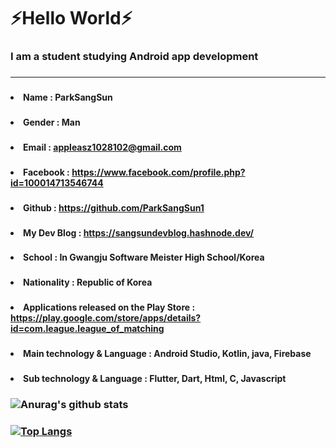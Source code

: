 ### <h1>⚡Hello World⚡</h1> 
### <h3>I am a student studying Android app development</h3>
### <hr>
### <ul>
  ### <h4><li><a>Name : ParkSangSun</a></li></h4>
  ### <h4><li><a>Gender : Man</a></li></h4>
  ### <h4><li><a>Email : appleasz1028102@gmail.com</a></li></h4>
  ### <h4><li><a>Facebook : https://www.facebook.com/profile.php?id=100014713546744</a></li></h4>
  ### <h4><li><a>Github : https://github.com/ParkSangSun1</a></li></h4>
  ### <h4><li><a>My Dev Blog : https://sangsundevblog.hashnode.dev/</a></li></h4>
  ### <h4><li><a>School : In Gwangju Software Meister High School/Korea</a></li></h4>
  ### <h4><li><a>Nationality : Republic of Korea</a></li></h4>
  ### <h4><li><a>Applications released on the Play Store : https://play.google.com/store/apps/details?id=com.league.league_of_matching</a></li></h4>
  ### <h4><li><a>Main technology & Language : Android Studio, Kotlin, java, Firebase</a></li></h4>
  ### <h4><li><a>Sub technology & Language : Flutter, Dart, Html, C, Javascript</a></li></h4>
### </ul>
###
### ![Anurag's github stats](https://github-readme-stats.vercel.app/api?username=ParkSangSun1&show_icons=true&theme=Gradient)
### [![Top Langs](https://github-readme-stats.vercel.app/api/top-langs/?username=ParkSangSun1&layout=compact)](https://github.com/anuraghazra/github-readme-stats)


<!--
**ParkSangSun1/ParkSangSun1** is a ✨ _special_ ✨ repository because its `README.md` (this file) appears on your GitHub profile.

Here are some ideas to get you started:

- 🔭 I’m currently working on ...
- 🌱 I’m currently learning ...
- 👯 I’m looking to collaborate on ...
- 🤔 I’m looking for help with ...
- 💬 Ask me about ...
- 📫 How to reach me: ...
- 😄 Pronouns: ...
- ⚡ Fun fact: ...
-->
